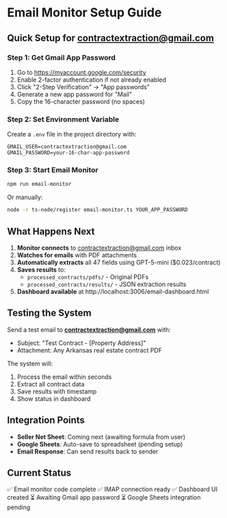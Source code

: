 # Email Monitor Setup Guide

## Quick Setup for contractextraction@gmail.com

### Step 1: Get Gmail App Password
1. Go to https://myaccount.google.com/security
2. Enable 2-factor authentication if not already enabled
3. Click "2-Step Verification" → "App passwords"
4. Generate a new app password for "Mail"
5. Copy the 16-character password (no spaces)

### Step 2: Set Environment Variable
Create a `.env` file in the project directory with:
```
GMAIL_USER=contractextraction@gmail.com
GMAIL_PASSWORD=your-16-char-app-password
```

### Step 3: Start Email Monitor
```bash
npm run email-monitor
```

Or manually:
```bash
node -r ts-node/register email-monitor.ts YOUR_APP_PASSWORD
```

## What Happens Next

1. **Monitor connects** to contractextraction@gmail.com inbox
2. **Watches for emails** with PDF attachments
3. **Automatically extracts** all 47 fields using GPT-5-mini ($0.023/contract)
4. **Saves results** to:
   - `processed_contracts/pdfs/` - Original PDFs
   - `processed_contracts/results/` - JSON extraction results
5. **Dashboard available** at http://localhost:3006/email-dashboard.html

## Testing the System

Send a test email to **contractextraction@gmail.com** with:
- Subject: "Test Contract - [Property Address]"
- Attachment: Any Arkansas real estate contract PDF

The system will:
1. Process the email within seconds
2. Extract all contract data
3. Save results with timestamp
4. Show status in dashboard

## Integration Points

- **Seller Net Sheet**: Coming next (awaiting formula from user)
- **Google Sheets**: Auto-save to spreadsheet (pending setup)
- **Email Response**: Can send results back to sender

## Current Status
✅ Email monitor code complete
✅ IMAP connection ready
✅ Dashboard UI created
⏳ Awaiting Gmail app password
⏳ Google Sheets integration pending